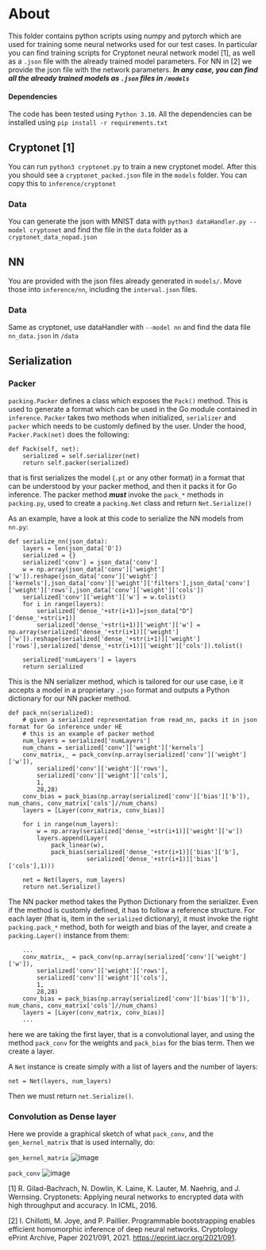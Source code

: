 # About
This folder contains python scripts using numpy and pytorch which are used for
training some neural networks used for our test cases. In particular you can
find training scripts for Cryptonet neural network model [1], as well as
a ```.json``` file with the already trained model parameters. For NN in [2] we provide the json file with 
the network parameters.
***In any case, you can find all the already trained models as ```.json``` files in ```/models```***

#### Dependencies
The code has been tested using ```Python 3.10```.
All the dependencies can be installed using ```pip install -r requirements.txt```

## Cryptonet [1]
You can run ```python3 cryptonet.py``` to train a new cryptonet model.
After this you should see a ```cryptonet_packed.json``` file in the ```models```
folder. You can copy this to ```inference/cryptonet```

### Data
You can generate the json with MNIST data with ```python3 dataHandler.py --model cryptonet```
and find the file in the ```data``` folder as a ```cryptonet_data_nopad.json```

## NN
You are provided with the json files already generated in ```models/```. Move those into ```inference/nn```, including the ```interval.json``` files.

### Data
Same as cryptonet, use dataHandler with ```--model nn``` and find the
data file ```nn_data.json``` in ```/data```

## Serialization

### Packer
```packing.Packer``` defines a class which exposes the ```Pack()```
method. This is used to generate a format which can be used in the Go module
contained in ```inference```.
```Packer``` takes two methods when initialized, ```serializer``` and ```packer``` which needs to be customly defined by the user.
Under the hood, ```Packer.Pack(net)``` does the following:
```
def Pack(self, net):
    serialized = self.serializer(net)
    return self.packer(serialized)
```
that is first serializes the model (```.pt``` or any other format) in a format that
can be understood by your packer method, and then it packs it for Go inference.
The packer method ***must*** invoke the ```pack_*``` methods in ```packing.py```,
used to create a ```packing.Net``` class and return ```Net.Serialize()```


As an example, have a look at this code to serialize the NN models from ```nn.py```:
```
def serialize_nn(json_data):
    layers = len(json_data['D'])
    serialized = {}
    serialized['conv'] = json_data['conv']
    w = np.array(json_data['conv']['weight']['w']).reshape(json_data['conv']['weight']['kernels'],json_data['conv']['weight']['filters'],json_data['conv']['weight']['rows'],json_data['conv']['weight']['cols'])
    serialized['conv']['weight']['w'] = w.tolist()
    for i in range(layers):
        serialized['dense_'+str(i+1)]=json_data["D"]['dense_'+str(i+1)]
        serialized['dense_'+str(i+1)]['weight']['w'] = np.array(serialized['dense_'+str(i+1)]['weight']['w']).reshape(serialized['dense_'+str(i+1)]['weight']['rows'],serialized['dense_'+str(i+1)]['weight']['cols']).tolist()
   
    serialized['numLayers'] = layers    
    return serialized
```
This is the NN serializer method, which is tailored for our use case, i.e it accepts
a model in a proprietary ```.json``` format and outputs a Python dictionary
for our NN packer method.
```
def pack_nn(serialized):
    # given a serialized representation from read_nn, packs it in json format for Go inference under HE
    # this is an example of packer method
    num_layers = serialized['numLayers']
    num_chans = serialized['conv']['weight']['kernels']
    conv_matrix,_ = pack_conv(np.array(serialized['conv']['weight']['w']),
        serialized['conv']['weight']['rows'],
        serialized['conv']['weight']['cols'],
        1,
        28,28)   
    conv_bias = pack_bias(np.array(serialized['conv']['bias']['b']), num_chans, conv_matrix['cols']//num_chans)
    layers = [Layer(conv_matrix, conv_bias)]
    
    for i in range(num_layers):
        w = np.array(serialized['dense_'+str(i+1)]['weight']['w'])
        layers.append(Layer(
            pack_linear(w),
            pack_bias(serialized['dense_'+str(i+1)]['bias']['b'],
                      serialized['dense_'+str(i+1)]['bias']['cols'],1)))
    
    net = Net(layers, num_layers)
    return net.Serialize()
```
The NN packer method takes the Python Dictionary from the serializer.
Even if the method is customly defined, it has to follow a reference structure.
For each layer (that is, item in the ```serialized``` dictionary), it must invoke the
right ```packing.pack_*``` method, both for weigth and bias of the layer, and
create a ```packing.Layer()``` instance from them:
```
    ...
    conv_matrix,_ = pack_conv(np.array(serialized['conv']['weight']['w']),
        serialized['conv']['weight']['rows'],
        serialized['conv']['weight']['cols'],
        1,
        28,28)   
    conv_bias = pack_bias(np.array(serialized['conv']['bias']['b']), num_chans, conv_matrix['cols']//num_chans)
    layers = [Layer(conv_matrix, conv_bias)]
    ...
```
here we are taking the first layer, that is a convolutional layer, and using the method ```pack_conv``` for the weights and ```pack_bias```
for the bias term. Then we create a layer.

A ```Net``` instance is create simply with a list of layers and the number of layers:
```
net = Net(layers, num_layers)
```
Then we must return ```net.Serialize()```.

### Convolution as Dense layer
Here we provide a graphical sketch of what ```pack_conv```, and the ```gen_kernel_matrix``` that is used internally, do:

```gen_kernel_matrix```
![image](../inference/static/conv_trans.png)

```pack_conv```
![image](../inference/static/conv.png)


[1] R. Gilad-Bachrach, N. Dowlin, K. Laine, K. Lauter, M. Naehrig, and J. Wernsing. Cryptonets: Applying neural networks to encrypted data with high throughput and accuracy. In ICML, 2016.

[2] I. Chillotti, M. Joye, and P. Paillier. Programmable bootstrapping enables efficient homomorphic inference of deep neural networks. Cryptology
ePrint Archive, Paper 2021/091, 2021. https://eprint.iacr.org/2021/091.
